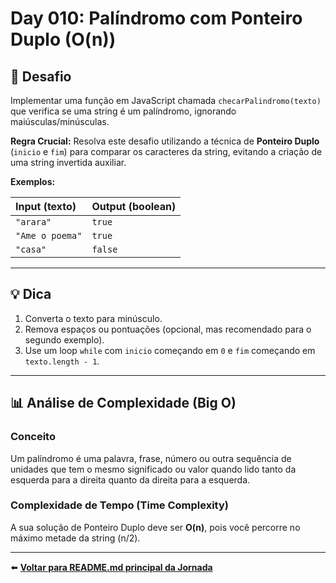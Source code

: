 # Day 010: Palíndromo com Ponteiro Duplo (O(n))

## 🎯 Desafio

Implementar uma função em JavaScript chamada `checarPalindromo(texto)` que verifica se uma string é um palíndromo, ignorando maiúsculas/minúsculas.

**Regra Crucial:** Resolva este desafio utilizando a técnica de **Ponteiro Duplo** (`inicio` e `fim`) para comparar os caracteres da string, evitando a criação de uma string invertida auxiliar.

**Exemplos:**

| Input (texto) | Output (boolean) |
| :--- | :--- |
| `"arara"` | `true` |
| `"Ame o poema"` | `true` |
| `"casa"` | `false` |

---

## 💡 Dica

1.  Converta o texto para minúsculo.
2.  Remova espaços ou pontuações (opcional, mas recomendado para o segundo exemplo).
3.  Use um loop `while` com `inicio` começando em `0` e `fim` começando em `texto.length - 1`.

---

## 📊 Análise de Complexidade (Big O)

### Conceito
Um palíndromo é uma palavra, frase, número ou outra sequência de unidades que tem o mesmo significado ou valor quando lido tanto da esquerda para a direita quanto da direita para a esquerda.

### Complexidade de Tempo (Time Complexity)

A sua solução de Ponteiro Duplo deve ser **O(n)**, pois você percorre no máximo metade da string (n/2).

---

⬅️ **[Voltar para README.md principal da Jornada](../../README.md)**
